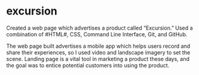 # excursion

Created a web page which advertises a product called “Excursion.” Used a combination of #HTML#, CSS, Command Line Interface, Git, and GitHub. 

The web page built advertises a mobile app which helps users record and share their experiences, so
I used video and landscape imagery to set the scene. 
Landing page is a vital tool in marketing a product these days, and the goal was to entice potential customers into using the product.
